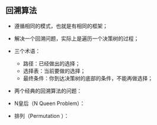 ## 回溯算法

* 遵循相同的模式，也就是有相同的框架；

* 解决一个回溯问题，实际上是遍历一个决策树的过程；

* 三个术语： 

  + 路径：已经做出的选择；
  + 选择表：当前要做的选择；
  + 最终条件：你到达决策树的底部的条件，不能再做选择；

* 两个经典的回溯算法的问题：

* N皇后（N Queen Problem）：

* 排列（Permutation ）：
